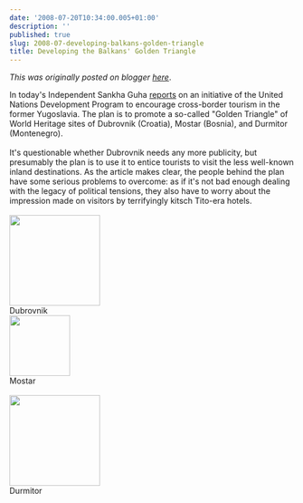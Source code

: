 ```yaml
---
date: '2008-07-20T10:34:00.005+01:00'
description: ''
published: true
slug: 2008-07-developing-balkans-golden-triangle
title: Developing the Balkans' Golden Triangle
---
```


*This was originally posted on blogger [here](https://blog.balkanology.com/2008/07/developing-balkans-golden-triangle.html)*.

In today's Independent Sankha Guha <a href="http://www.independent.co.uk/travel/europe/dont-mention-the-war-its-time-to-build-on-the-peace-872171.html">reports</a> on an initiative of the United Nations Development Program to encourage cross-border tourism in the former Yugoslavia. The plan is to promote a so-called "Golden Triangle" of World Heritage sites of Dubrovnik (Croatia), Mostar (Bosnia), and Durmitor (Montenegro). <br /><br />It's questionable whether Dubrovnik needs any more publicity, but presumably the plan is to use it to entice tourists to visit the less well-known inland destinations. As the article makes clear, the people behind the plan have some serious problems to overcome: as if it's not bad enough dealing with the legacy of political tensions, they also have to worry about the impression made on visitors by terrifyingly kitsch Tito-era hotels.<br /><br /><a href="http://www.pbase.com/alangrant/image/38346313"><img alt="" border="0" src="http://www.pbase.com/alangrant/image/38346313/small.jpg" style="cursor: pointer; cursor: hand; width: 160px;" /></a><br />Dubrovnik<br /><a href="http://www.pbase.com/alangrant/image/85621685"><img alt="" border="0" src="http://www.pbase.com/alangrant/image/85621685/small.jpg" style="cursor: pointer; cursor: hand; width: 107px;" /></a><br />Mostar<br /><br /><a href="http://www.pbase.com/alangrant/image/69299659"><img alt="" border="0" src="http://www.pbase.com/alangrant/image/69299659/small.jpg" style="cursor: pointer; cursor: hand; width: 160px;" /></a><br />Durmitor